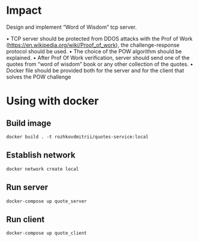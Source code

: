 # Impact

Design and implement “Word of Wisdom” tcp server.

• TCP server should be protected from DDOS attacks with the Prof of Work (https://en.wikipedia.org/wiki/Proof_of_work), the challenge-response protocol should be used.
• The choice of the POW algorithm should be explained.
• After Prof Of Work verification, server should send one of the quotes from “word of wisdom” book or any other collection of the quotes.
• Docker file should be provided both for the server and for the client that solves the POW challenge


# Using with docker

## Build image

```shell
docker build . -t rozhkovdmitrii/quotes-service:local
```

## Establish network

```shell
docker network create local
```

## Run server

```shell
docker-compose up quote_server
```

## Run client

```shell
docker-compose up quote_client
```
